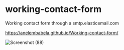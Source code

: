# working-contact-form
Working contact form through a smtp.elasticemail.com

https://anelembabela.github.io/Working-contact-form/

![Screenshot (88)](https://user-images.githubusercontent.com/8805744/183225502-73a825f4-e70e-4164-b9f6-04297d2cd0b9.png)

